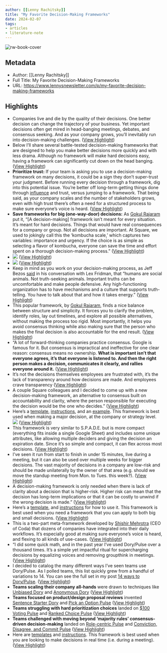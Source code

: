 ```yaml
---
author: [[Lenny Rachitsky]]
title: "My Favorite Decision-Making Frameworks"
date: 2024-02-07
tags: 
- articles
- literature-note
---
```

![rw-book-cover](https://substackcdn.com/image/fetch/f_auto,q_auto:good,fl_progressive:steep/https%3A%2F%2Fsubstack-post-media.s3.amazonaws.com%2Fpublic%2Fimages%2F64af5358-b6c6-440b-9120-6bd90075b310_1137x1200.png)

## Metadata
- Author: [[Lenny Rachitsky]]
- Full Title: My Favorite Decision-Making Frameworks
- URL: https://www.lennysnewsletter.com/p/my-favorite-decision-making-frameworks

## Highlights
- Companies live and die by the quality of their decisions. One better decision can change the trajectory of your business. Yet important decisions often get mired in head-banging meetings, debates, and consensus seeking. And as your company grows, you’ll inevitably run into decision-making challenges. ([View Highlight](https://read.readwise.io/read/01hnzwpftqt3jadz38vnkhd6ek))
- Below I’ll share several battle-tested decision-making frameworks that are designed to help you make better decisions more quickly and with less drama. Although no framework will make hard decisions easy, having a framework can significantly cut down on the head banging. ([View Highlight](https://read.readwise.io/read/01hnzwprahkx3a0asa5dr41xr1))
- **Prioritize trust:** If your team is asking you to use a decision-making framework on many decisions, it could be a sign they don’t super-trust your judgment. Before running every decision through a framework, dig into this potential issue. You’re better off long-term getting things done through [influence](https://www.lennysnewsletter.com/p/how-to-get-better-at-influence) and trust, versus jumping to a framework. That being said, as your company scales and the number of stakeholders grows, even with high trust there’s often a need for a structured process to make sure everyone’s voice is heard. ([View Highlight](https://read.readwise.io/read/01hnzwqrm2daren68drfvmqfw7))
- **Save frameworks for big (one-way-door) decisions:** As [Gokul Rajaram](https://www.linkedin.com/in/gokulrajaram1/) put it, “[A decision-making] framework isn’t meant for every situation. It’s meant for hard decisions. Things that would have real consequences for a company or group. Not all decisions are important. At Square, we used to jokingly call this the ‘kombucha scale,’ which captures two variables: importance and urgency. If the choice is as simple as selecting a flavor of kombucha, everyone can save the time and effort spent on a thorough decision-making process.” ([View Highlight](https://read.readwise.io/read/01hnzwr5dz8bvhs23tqqc8vv71))
- ![](https://substackcdn.com/image/fetch/w_1456,c_limit,f_auto,q_auto:good,fl_progressive:steep/https%3A%2F%2Fsubstack-post-media.s3.amazonaws.com%2Fpublic%2Fimages%2F64af5358-b6c6-440b-9120-6bd90075b310_1137x1200.png) ([View Highlight](https://read.readwise.io/read/01hnzws3kfbjfbk1wydhd1z3s9))
- ![](https://substackcdn.com/image/fetch/w_1456,c_limit,f_auto,q_auto:good,fl_progressive:steep/https%3A%2F%2Fsubstack-post-media.s3.amazonaws.com%2Fpublic%2Fimages%2F64af5358-b6c6-440b-9120-6bd90075b310_1137x1200.png) ([View Highlight](https://read.readwise.io/read/01hnzws3m7822gy9pwznhqhcge))
- Keep in mind as you work on your decision-making process, as Jeff Bezos [said](https://www.youtube.com/watch?v=JL4OoKJyNrc) in his conversation with Lex Fridman, that “humans are social animals. Not truth-seeking animals. Important truths can be uncomfortable and make people defensive. Any high-functioning organization has to have mechanisms and a culture that supports truth-telling. You have to talk about that and how it takes energy.” ([View Highlight](https://read.readwise.io/read/01hnzwt5dwck44cgthzyhyy9nq))
- This popular framework, by [Gokul Rajaram](https://www.linkedin.com/in/gokulrajaram1/), finds a nice balance between structure and simplicity. It forces you to clarify the problem, identify roles, lay out timelines, and explore all possible alternatives, without making the process too rigid. Most importantly, it helps you avoid consensus thinking while also making sure that the person who makes the final decision is also accountable for the end result. ([View Highlight](https://read.readwise.io/read/01hnzwvb0702v1f7be733sycgy))
- “A lot of forward-thinking companies practice consensus. Google is famous for it. But consensus is impractical and ineffective for one clear reason: consensus means no ownership. **What is important isn’t that everyone agrees, it’s that everyone is listened to. And then the right person makes a decision, communicates it clearly, and rallies everyone around it.** ([View Highlight](https://read.readwise.io/read/01hnzwvhxx2n9t4eydkc0pwtsv))
- It’s not the decisions themselves employees are frustrated with, it’s the lack of transparency around how decisions are made. And employees crave transparency ([View Highlight](https://read.readwise.io/read/01hnzwx3wjxzs6kghg3yvqrpdz))
- A couple Square colleagues and I decided to come up with a new decision-making framework, an alternative to consensus built on accountability and clarity, where the person responsible for executing the decision would be the one who decides.” ([View Highlight](https://read.readwise.io/read/01hnzwxa3rwy81awyxd08z9w9d))
- Here’s a [template](https://coda.io/@gokulrajaram/gokuls-spade-toolkit/s-p-a-d-e-template-2), [instructions](https://coda.io/@gokulrajaram/gokuls-spade-toolkit), and an [example](https://coda.io/@gokulrajaram/gokuls-spade-toolkit/ats-selection-4). This framework is best used when making a major decision, at the company or strategy level.
  ![](https://substackcdn.com/image/fetch/w_1456,c_limit,f_auto,q_auto:good,fl_progressive:steep/https%3A%2F%2Fsubstack-post-media.s3.amazonaws.com%2Fpublic%2Fimages%2F84c56410-f33b-44b2-85c6-57128c5099e8_1368x1418.png) ([View Highlight](https://read.readwise.io/read/01hnzwxwrsc1gfxn30cthp938e))
- This framework is very similar to S.P.A.D.E. but is more compact (everything fits inside a single Google Sheet) and includes some unique attributes, like allowing multiple deciders and giving the decision an expiration date. Since it’s so simple and compact, it can flex across most decisions. ([View Highlight](https://read.readwise.io/read/01hnzxh6fe8d6e1tens28va888))
- I’ve seen it run from start to finish in under 15 minutes, live during a meeting, but it can also be used over multiple weeks for bigger decisions.
  The vast majority of decisions in a company are low-risk and should be made unilaterally by the owner of that area (e.g. should we move the standup meeting from Mon. to Tues. this week?). ([View Highlight](https://read.readwise.io/read/01hnzxhfgj0643fqv6kpvzb24s))
- A decision-making framework is only needed when there is lack of clarity about a decision that is higher-risk. Higher risk can mean that the decision has long-term implications or that it can be costly to unwind if the wrong decision is made.” ([View Highlight](https://read.readwise.io/read/01hnzxhpqgnes38v1w50vvd9xx))
- Here’s a [template](https://docs.google.com/spreadsheets/d/1xYCr46GeyeZ-JJMyxWRM0sb-1DI3lqNGwQ5iBxKCOqA/edit#gid=0), and [instructions](https://barmstrong.medium.com/how-we-make-decisions-at-coinbase-cd6c630322e9) for how to use it. This framework is best used when you need a framework that you can apply to both big and small decisions. ([View Highlight](https://read.readwise.io/read/01hnzxj1ftdy9qdtj21afty23r))
- This is a two-part meta-framework developed by [Shishir Mehrotra](https://twitter.com/shishirmehrotra) (CEO of Coda) that dozens of companies have integrated into their daily workflows. It’s especially good at making sure everyone’s voice is heard, and flexing to all kinds of use-cases. ([View Highlight](https://read.readwise.io/read/01hnzxjbds17hxxvn95ahhbx9x))
- “I did some quick math, and in the past year I’ve used Dory/Pulse over a thousand times. It’s a simple yet impactful ritual for supercharging decisions by equalizing voices and removing groupthink in meetings. ([View Highlight](https://read.readwise.io/read/01hnzxjfwzv70ycjn54gnrrrnx))
- I decided to catalog the many different ways I’ve seen teams use Dory/Pulse. As I polled teams, this list quickly grew from a handful of variations to 14. You can see the full set in my post [14 ways to Dory/Pulse](https://shishir.substack.com/p/supercharging-decision-making-14). ([View Highlight](https://read.readwise.io/read/01hnzxk2zy3dtnf43f5j1xj82f))
- **Teams scaling their company all-hands** were drawn to techniques like [Unbiased Dory](https://coda.io/@shishir/dory-pulse/unbiased-dory-24) and [Anonymous Dory](https://coda.io/@shishir/dory-pulse/anonymous-dory-25) ([View Highlight](https://read.readwise.io/read/01hnzxk8f03n41bss8atbwqgbf))
- **Teams focused on product/design proposal reviews** invented [Sentence Starter Dory](https://coda.io/@shishir/dory-pulse/sentence-starter-dory-27) and [Pick an Option Pulse](https://coda.io/@shishir/dory-pulse/pick-an-option-pulse-21) ([View Highlight](https://read.readwise.io/read/01hnzxkb32abwv0j0j7d82pg2r))
- **Teams struggling with hard prioritization choices** landed on [$100 Voting Pulse](https://coda.io/@shishir/dory-pulse/100-voting-pulse-23) and [Ranked Choice Pulse](https://coda.io/@shishir/dory-pulse/ranked-choice-pulse-22) ([View Highlight](https://read.readwise.io/read/01hnzxkdjcdj35gpwh1r7423s5))
- **Teams challenged with moving beyond ‘majority rules’ consensus-driven decision-making** landed on [Role-centric Pulse](https://coda.io/@shishir/dory-pulse/role-centric-pulse-20) and [Conviction, Disagree, and Commit Pulse](https://coda.io/@shishir/dory-pulse/conviction-disagree-and-commit-pulse-30) ([View Highlight](https://read.readwise.io/read/01hnzxkfqvc740jrrmzjw9vgct))
- Here are [templates](https://coda.io/@shishir/dory-pulse) and [instructions](https://shishir.substack.com/p/supercharging-decision-making-14). This framework is best used when you are looking to make decisions in real time (i.e. during a meeting). ([View Highlight](https://read.readwise.io/read/01hnzxkq3ne8c9qj410pev540x))

